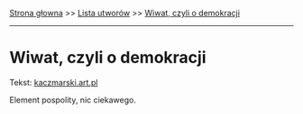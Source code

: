 [Strona głowna](../index.md) >> [Lista utworów](../list.md) >> [Wiwat, czyli o demokracji](640.md)

---

# Wiwat, czyli o demokracji

Tekst: [kaczmarski.art.pl](https://www.kaczmarski.art.pl/tworczosc/wiersze/wiwat-czyli-o-demokracji/)

Element pospolity, nic ciekawego.